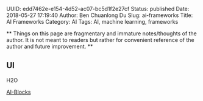 UUID: edd7462e-e154-4d52-ac07-bc5d1f2e27cf
Status: published
Date: 2018-05-27 17:19:40
Author: Ben Chuanlong Du
Slug: ai-frameworks
Title: AI Frameworks
Category: AI
Tags: AI, machine learning, frameworks

**
Things on this page are
fragmentary and immature notes/thoughts of the author.
It is not meant to readers
but rather for convenient reference of the author and future improvement.
**

## UI

H2O

[AI-Blocks](https://mrnothing.github.io/AI-Blocks/index.html)
